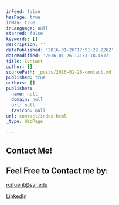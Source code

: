 ```yaml
---
inFeed: false
hasPage: true
inNav: true
inLanguage: null
starred: false
keywords: []
description: ''
datePublished: '2016-01-26T17:51:22.226Z'
dateModified: '2016-01-26T17:51:18.457Z'
title: Contact
author: []
sourcePath: _posts/2016-01-26-contact.md
published: true
authors: []
publisher:
  name: null
  domain: null
  url: null
  favicon: null
url: contact/index.html
_type: WebPage

---
```

## Contact Me!

## Feel Free to Contact me by: 

rcifuent@syr.edu

[LinkedIn][0]

[0]: https://www.linkedin.com/in/rafacifuentes